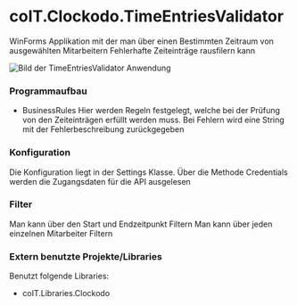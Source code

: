 # coIT.Clockodo.TimeEntriesValidator

WinForms Applikation mit der man über einen Bestimmten Zeitraum von ausgewählten Mitarbeitern Fehlerhafte Zeiteinträge rausfilern kann

![Bild der TimeEntriesValidator Anwendung](assets/images/TimeEntriesValidator.PNG)

### Programmaufbau

- BusinessRules 
Hier werden Regeln festgelegt, welche bei der Prüfung von den Zeiteinträgen erfüllt werden muss. 
Bei Fehlern wird eine String mit der Fehlerbeschreibung zurückgegeben



### Konfiguration
 
Die Konfiguration liegt in der Settings Klasse.
Über die Methode Credentials werden die Zugangsdaten für die API ausgelesen


### Filter

Man kann über den Start und Endzeitpunkt Filtern
Man kann über jeden einzelnen Mitarbeiter Filtern 

### Extern benutzte Projekte/Libraries

Benutzt folgende Libraries: 
* coIT.Libraries.Clockodo
